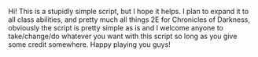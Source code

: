 Hi! This is a stupidly simple script, but I hope it helps. I plan to expand it to all class abilities, and pretty much all things 2E for Chronicles of Darkness, obviously the script is pretty simple as is and I welcome anyone to take/change/do whatever you want with this script so long as you give some credit somewhere. Happy playing you guys!

